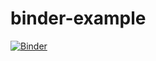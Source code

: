 # binder-example
[![Binder](https://mybinder.org/badge_logo.svg)](https://mybinder.org/v2/gh/saskartt/binder-example/HEAD)
